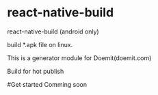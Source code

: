 # react-native-build
react-native-build (android only)

build *.apk file on linux.

This is a generator module for Doemit(doemit.com)

Build for hot publish

#Get started
Comming soon